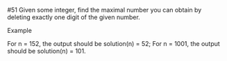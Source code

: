 #51
Given some integer, find the maximal number you can obtain by deleting exactly one digit of the given number.

Example

For n = 152, the output should be
solution(n) = 52;
For n = 1001, the output should be
solution(n) = 101.